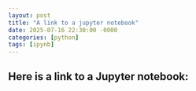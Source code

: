 ```yaml
---
layout: post
title: "A link to a jupyter notebook"
date: 2025-07-16 22:30:00 -0000
categories: [python]
tags: [ipynb]
---
```


Here is a link to a Jupyter notebook:
- 
